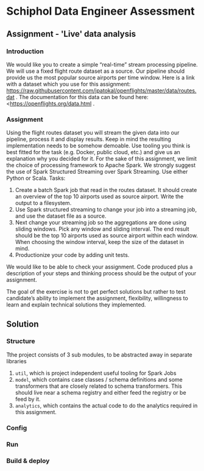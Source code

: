# Schiphol Data Engineer Assessment

## Assignment - 'Live' data analysis

### Introduction
We would like you to create a simple “real-time” stream processing pipeline. We will use a fixed flight route dataset as a source. Our pipeline should provide us the most popular source airports per time window.
Here is a link with a dataset which you use for this assignment: <https://raw.githubusercontent.com/jpatokal/openflights/master/data/routes.dat> . 
The documentation for this data can be found here: <https://openflights.org/data.html .

### Assignment
Using the flight routes dataset you will stream the given data into our pipeline, process it and display results. Keep in mind the resulting implementation needs to be somehow demoable. Use tooling you think is best fitted for the task (e.g. Docker, public cloud, etc.) and give us an explanation why you decided for it.
For the sake of this assignment, we limit the choice of processing framework to Apache Spark. We strongly suggest the use of Spark Structured Streaming over Spark Streaming. Use either Python or Scala.
Tasks:

1. Create a batch Spark job that read in the routes dataset. It should create an overview of the top 10 airports used as source airport. Write the output to a filesystem.
2. Use Spark structured streaming to change your job into a streaming job, and use the dataset file as a source.
3. Next change your streaming job so the aggregations are done using sliding windows. Pick any window and sliding interval. The end result should be the top 10 airports used as source airport within each window. When choosing the window interval, keep the size of the dataset in mind.
4. Productionize your code by adding unit tests.

We would like to be able to check your assignment. Code produced plus a description of your steps and thinking process should be the output of your assignment.

The goal of the exercise is not to get perfect solutions but rather to test candidate’s ability to implement the assignment, flexibility, willingness to learn and explain technical solutions they implemented.

## Solution

### Structure

Tthe project consists of 3 sub modules, to be abstracted away in separate libraries

1. `util`, which is project independent useful tooling for Spark Jobs
2. `model`, which contains case classes / schema definitions and some transformers that are closely related to schema transformers. This should live near a schema registry and either feed the registry or be feed by it. 
3. `analytics`, which contains the actual code to do the analytics required in this assignment.


### Config



### Run


### Build & deploy


